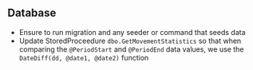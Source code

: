 ## Database
- Ensure to run migration and any seeder or command that seeds data
- Update StoredProceedure `dbo.GetMovementStatistics` so that when comparing the `@PeriodStart` and `@PeriodEnd` data values, we use the `DateDiff(dd, @date1, @date2)` function 
